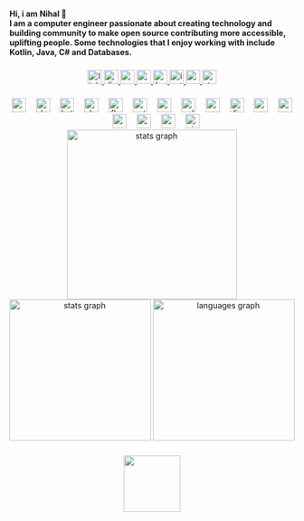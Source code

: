 <h4 align="left">Hi, i am Nihal 👋<br>I am a computer engineer passionate about creating technology and building community to make open source contributing more accessible, uplifting people. Some technologies that I enjoy working with include Kotlin, Java, C# and Databases.</h4>

###

<div align="center">
  <a href="https://www.linkedin.com/in/muazzez-nihal-bahadir/" target="_blank">
    <img src="https://img.shields.io/static/v1?message=LinkedIn&logo=linkedin&label=&color=0077B5&logoColor=white&labelColor=&style=flat" height="25" alt="linkedin logo"  />
  <img src="https://img.shields.io/static/v1?message=Discord&logo=discord&label=&color=7289DA&logoColor=white&labelColor=&style=flat" height="25" alt="discord logo"  />
  <img src="https://img.shields.io/static/v1?message=Youtube&logo=youtube&label=&color=FF0000&logoColor=white&labelColor=&style=flat" height="25" alt="youtube logo"  />
  <a href="nbahadir243@gmail.com" target="_blank">
    <img src="https://img.shields.io/static/v1?message=Gmail&logo=gmail&label=&color=EADBC8&logoColor=black&labelColor=EADBC8&style=flat" height="25" alt="gmail logo"  />
<a/>
  <a href="https://www.hackerrank.com/profile/nbahadir243" target="_blank">
    <img src="https://img.shields.io/static/v1?message=HackerRank&logo=hackerrank&label=&color=2EC866&logoColor=white&labelColor=&style=flat" height="25" alt="hackerrank logo"  />
<a/>
  <a href="https://www.instagram.com/nihalbahadir/" target="_blank">
    <img src="https://img.shields.io/static/v1?message=Instagram&logo=instagram&label=&color=454545&logoColor=white&labelColor=454545&style=flat" height="25" alt="instagram logo"  />
<a/>
  <a href="https://medium.com/@nbahadir243" target="_blank">
    <img src="https://img.shields.io/static/v1?message=Medium&logo=medium&label=&color=12100E&logoColor=white&labelColor=&style=flat" height="25" alt="medium logo"  />
 <a/>
  <a href="https://stackoverflow.com/users/15319933/muni00?tab=profile" target="_blank">
    <img src="https://img.shields.io/static/v1?message=Stackoverflow&logo=stackoverflow&label=&color=FE7A16&logoColor=white&labelColor=&style=flat" height="25" alt="stackoverflow logo"  />
 <a/>
 </div>

###

<div align="center">
  <img src="https://cdn.jsdelivr.net/gh/devicons/devicon/icons/csharp/csharp-original.svg" height="25" alt="csharp logo"  />
  <img width="10" />
  <img src="https://cdn.jsdelivr.net/gh/devicons/devicon/icons/dotnetcore/dotnetcore-original.svg" height="25" alt="dotnetcore logo"  />
  <img width="10" />
  <img src="https://cdn.jsdelivr.net/gh/devicons/devicon/icons/kotlin/kotlin-original.svg" height="25" alt="kotlin logo"  />
  <img width="10" />
  <img src="https://cdn.jsdelivr.net/gh/devicons/devicon/icons/dart/dart-original.svg" height="25" alt="dart logo"  />
  <img width="10" />
  <img src="https://cdn.jsdelivr.net/gh/devicons/devicon/icons/flutter/flutter-original.svg" height="25" alt="flutter logo"  />
  <img width="10" />
  <img src="https://cdn.jsdelivr.net/gh/devicons/devicon/icons/python/python-original.svg" height="25" alt="python logo"  />
  <img width="10" />
  <img src="https://cdn.jsdelivr.net/gh/devicons/devicon/icons/c/c-original.svg" height="25" alt="c logo"  />
  <img width="10" />
  <img src="https://cdn.jsdelivr.net/gh/devicons/devicon/icons/sqlite/sqlite-original.svg" height="25" alt="sqlite logo"  />
  <img width="10" />
  <img src="https://cdn.jsdelivr.net/gh/devicons/devicon/icons/mysql/mysql-original.svg" height="25" alt="mysql logo"  />
  <img width="10" />
  <img src="https://cdn.jsdelivr.net/gh/devicons/devicon/icons/firebase/firebase-plain.svg" height="25" alt="firebase logo"  />
  <img width="10" />
  <img src="https://cdn.jsdelivr.net/gh/devicons/devicon/icons/googlecloud/googlecloud-original.svg" height="25" alt="googlecloud logo"  />
  <img width="10" />
  <img src="https://cdn.jsdelivr.net/gh/devicons/devicon/icons/azure/azure-original.svg" height="25" alt="azure logo"  />
  <img width="10" />
  <img src="https://cdn.jsdelivr.net/gh/devicons/devicon/icons/android/android-original.svg" height="25" alt="android logo"  />
  <img width="10" />
  <img src="https://cdn.jsdelivr.net/gh/devicons/devicon/icons/androidstudio/androidstudio-original.svg" height="25" alt="androidstudio logo"  />
  <img width="10" />
  <img src="https://cdn.jsdelivr.net/gh/devicons/devicon/icons/vscode/vscode-original.svg" height="25" alt="vscode logo"  />
  <img width="10" />
  <img src="https://cdn.jsdelivr.net/gh/devicons/devicon/icons/visualstudio/visualstudio-plain.svg" height="25" alt="visualstudio logo"/>
</div>

 <div align="center">
    <img src="https://github-profile-summary-cards.vercel.app/api/cards/profile-details?username=muni00&theme=discord_old_blurple&hide_border=true" height="300" alt="stats graph"  />
 </div>

<div align="center">
  <img src="https://github-readme-stats.vercel.app/api?username=muni00&hide_title=false&hide_rank=false&show_icons=true&include_all_commits=true&count_private=true&disable_animations=false&theme=discord_old_blurple&locale=en&hide_border=false&order=1" height="250" alt="stats graph"  />
 
  <img src="https://github-readme-stats.vercel.app/api/top-langs?username=muni00&locale=en&hide_title=false&layout=compact&card_width=320&langs_count=6&theme=discord_old_blurple&hide_border=false&order=2" height="250" alt="languages graph"  />
</div>

###

<div align="center">
  <img height="100" src="https://media0.giphy.com/media/v1.Y2lkPTc5MGI3NjExZ3AxOTJkNXoxZXFwOHJoODNmMTNzYjdyZnNxd2VkeTE2dnhxaDd4ciZlcD12MV9pbnRlcm5hbF9naWZfYnlfaWQmY3Q9Zw/G9ToUirG60SOI/giphy.gif"  />
</div>

###

